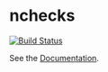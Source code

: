nchecks
=======
[![Build Status](https://travis-ci.org/sysmo-nms/nchecks.svg?branch=master)](https://travis-ci.org/sysmo-nms/nchecks)

See the [Documentation](http://www.sysmo.io/nchecks).
